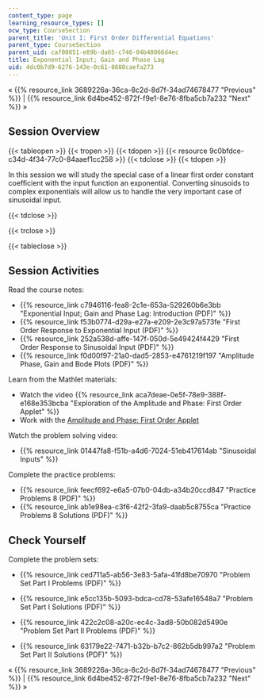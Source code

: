 ```yaml
---
content_type: page
learning_resource_types: []
ocw_type: CourseSection
parent_title: 'Unit I: First Order Differential Equations'
parent_type: CourseSection
parent_uid: caf00851-e89b-da65-c746-04b48066d4ec
title: Exponential Input; Gain and Phase Lag
uid: 4dc0b7d9-6276-143e-0c61-0888caefa273
---
```


« {{% resource_link 3689226a-36ca-8c2d-8d7f-34ad74678477 "Previous" %}} | {{% resource_link 6d4be452-872f-f9e1-8e76-8fba5cb7a232 "Next" %}} »

Session Overview
----------------

{{< tableopen >}}
{{< tropen >}}
{{< tdopen >}}
{{< resource 9c0bfdce-c34d-4f34-77c0-84aaef1cc258 >}}
{{< tdclose >}}
{{< tdopen >}}


In this session we will study the special case of a linear first order constant coefficient with the input function an exponential. Converting sinusoids to complex exponentials will allow us to handle the very important case of sinusoidal input.


{{< tdclose >}}

{{< trclose >}}

{{< tableclose >}}

Session Activities
------------------

Read the course notes:

*   {{% resource_link c7946116-fea8-2c1e-653a-529260b6e3bb "Exponential Input; Gain and Phase Lag: Introduction (PDF)" %}}
*   {{% resource_link f53b0774-d29a-e27a-e209-2e3c97a573fe "First Order Response to Exponential Input (PDF)" %}}
*   {{% resource_link 252a538d-affe-147f-050d-5e49424f4429 "First Order Response to Sinusoidal Input (PDF)" %}}
*   {{% resource_link f0d00f97-21a0-dad5-2853-e4761219f197 "Amplitude Phase, Gain and Bode Plots (PDF)" %}}

Learn from the Mathlet materials:

*   Watch the video {{% resource_link aca7deae-0e5f-78e9-388f-e168e353bcba "Exploration of the Amplitude and Phase: First Order Applet" %}}
*   Work with the [Amplitude and Phase: First Order Applet](/ans7870/18/18.03SC/ampPhaseFirstOrder.html "Open in a new window.")

Watch the problem solving video:

*   {{% resource_link 01447fa8-f51b-a4d6-7024-51eb417614ab "Sinusoidal Inputs" %}}

Complete the practice problems:

*   {{% resource_link feecf692-e6a5-07b0-04db-a34b20ccd847 "Practice Problems 8 (PDF)" %}}
*   {{% resource_link ab1e98ea-c3f6-42f2-3fa9-daab5c8755ca "Practice Problems 8 Solutions (PDF)" %}}

Check Yourself
--------------

Complete the problem sets:

*   {{% resource_link ced711a5-ab56-3e83-5afa-41fd8be70970 "Problem Set Part I Problems (PDF)" %}}
*   {{% resource_link e5cc135b-5093-bdca-cd78-53afe16548a7 "Problem Set Part I Solutions (PDF)" %}}
  
*   {{% resource_link 422c2c08-a20c-ec4c-3ad8-50b082d5490e "Problem Set Part II Problems (PDF)" %}}
*   {{% resource_link 63179e22-7471-b32b-b7c2-862b5db997a2 "Problem Set Part II Solutions (PDF)" %}}

« {{% resource_link 3689226a-36ca-8c2d-8d7f-34ad74678477 "Previous" %}} | {{% resource_link 6d4be452-872f-f9e1-8e76-8fba5cb7a232 "Next" %}} »